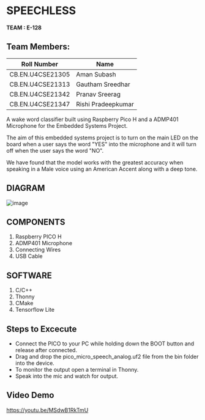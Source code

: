 # **SPEECHLESS**
**TEAM : E-128**

## Team Members:

| Roll Number          | Name                 |
|----------------------|----------------------|
| CB.EN.U4CSE21305     | Aman Subash          |
| CB.EN.U4CSE21313     | Gautham Sreedhar     |
| CB.EN.U4CSE21342     | Pranav Sreerag       |
| CB.EN.U4CSE21347     | Rishi Pradeepkumar   |


A wake word classifier built using Raspberry Pico H and a ADMP401 Microphone for the Embedded Systems Project.

The aim of this embedded systems project is to turn on the main LED on the board when a user says the word "YES" into the microphone and it will turn off when the user says the word "NO".

We have found that the model works with the greatest accuracy when speaking in a Male voice using an American Accent along with a deep tone.

## DIAGRAM
![image](https://github.com/RishiPradeep/ES-E128-P2/assets/67963002/91ae53b6-b1b6-4fd2-ad9f-4a77de295527)


## COMPONENTS

1. Raspberry PICO H
2. ADMP401 Microphone
3. Connecting Wires
4. USB Cable

## SOFTWARE

1. C/C++
2. Thonny
3. CMake
4. Tensorflow Lite

## Steps to Excecute
 * Connect the PICO to your  PC while holding down the BOOT button and release after connected.
 * Drag and drop the pico_micro_speech_analog.uf2 file from the bin folder into the device.
 * To monitor the output open a terminal in Thonny.
 * Speak into the mic and watch for output.

## Video Demo

https://youtu.be/MSdwB1RkTmU
